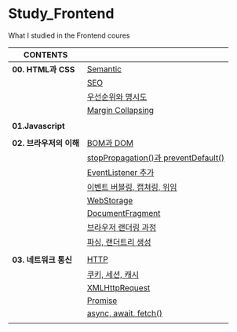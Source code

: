# Study_Frontend
What I studied in the Frontend coures
 

|**CONTENTS**||
|---|---|
|**00. HTML과 CSS**|[Semantic](00.HTML과%20CSS/00.Semantic.md)|
||[SEO](00.HTML과%20CSS/01.SEO.md)|
||[우선순위와 명시도](00.HTML과%20CSS/02.우선순위와%20명시도.md)|
||[Margin Collapsing](00.HTML과%20CSS/03.Margin%20Collapsing.md)|
|||
|**01.Javascript**||
|||
|**02. 브라우저의 이해**|[BOM과 DOM](02.브라우저의%20이해/00.BOM과%20DOM.md)|
||[stopPropagation()과 preventDefault()](02.브라우저의%20이해/01.stopPropagation()과%20preventDefault().md)|
||[EventListener 추가](02.브라우저의%20이해/02.EventListener%20추가.md)|
||[이벤트 버블링, 캡쳐링, 위임](02.브라우저의%20이해/03.%20버블링,%20캡쳐링,%20위임.md)|
||[WebStorage](02.브라우저의%20이해/04.WebStorage.md)|
||[DocumentFragment](02.브라우저의%20이해/05.DocumentFragment.md)|
||[브라우저 랜더링 과정](02.브라우저의%20이해/06.브라우저%20랜더링%20과정.md)|
||[파싱, 랜더트리 생성](02.브라우저의%20이해/07.파싱,%20랜더트리%20생성.md)|
|||
|**03. 네트워크 통신**|[HTTP](03.네트워크%20통신/00.HTTP.md)|
||[쿠키, 세션, 캐시](03.네트워크%20통신/01.쿠키,%20세션,%20캐시.md)|
||[XMLHttpRequest](03.네트워크%20통신/02.XMLHttpRequest.md)|
||[Promise](03.네트워크%20통신/03.Promise.md)|
||[async, await, fetch()](03.네트워크%20통신/04.async,%20await,%20fetch().md)|
|||